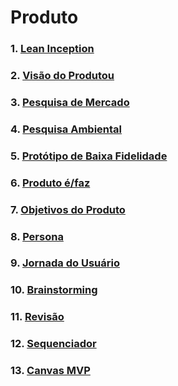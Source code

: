 # Produto

### 1. [**Lean Inception**](_docs/produto/lean_inception.md)

### 2. [**Visão do Produtou**](_docs/produto/visao_produto.md)

### 3. [**Pesquisa de Mercado**](_docs/produto/pesquisa_mercado.md)

### 4. [**Pesquisa Ambiental**](_docs/produto/pesquisa_ambiental.md)

### 5. [**Protótipo de Baixa Fidelidade**](_docs/produto/prototipo_baixa_fidelidade.md)

### 6. [**Produto é/faz**](_docs/produto/produto_e.md)

### 7. [**Objetivos do Produto**](_docs/produto/objetivo_produto.md)

### 8. [**Persona**](_docs/produto/persona.md)

### 9. [**Jornada do Usuário**](_docs/produto/jornada.md)

### 10. [**Brainstorming**](_docs/produto/brainstorming.md)

### 11. [**Revisão**](_docs/produto/revisao.md)

### 12. [**Sequenciador**](_docs/produto/sequenciador.md)

### 13. [**Canvas MVP**](_docs/produto/canvas.md)
